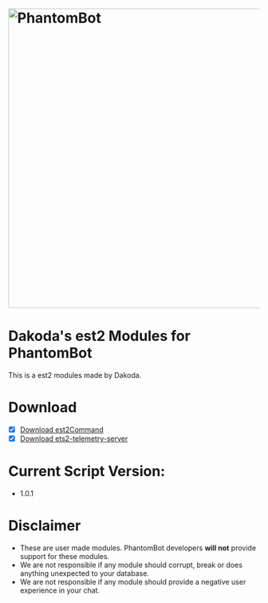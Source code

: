 # <img alt="PhantomBot" src="https://phantombot.tv/img/new-logo-dark-v2.png" width="600px"/>

# Dakoda's est2 Modules for PhantomBot
This is a est2 modules made by Dakoda.

# Download
- [x] [Download est2Command](https://raw.githubusercontent.com/Codes2Much/Phantombot-Custom-Scripts/master/custom/commands/est2Command/est2Command.js "est2Command")
- [x] [Download ets2-telemetry-server](https://raw.githubusercontent.com/Codes2Much/Phantombot-Custom-Scripts/master/external/ets2-telemetry-server.zip "ets2-telemetry-server")

# Current Script Version:
- 1.0.1

# Disclaimer
- These are user made modules. PhantomBot developers **will not** provide support for these modules.
- We are not responsible if any module should corrupt, break or does anything unexpected to your database.
- We are not responsible if any module should provide a negative user experience in your chat.